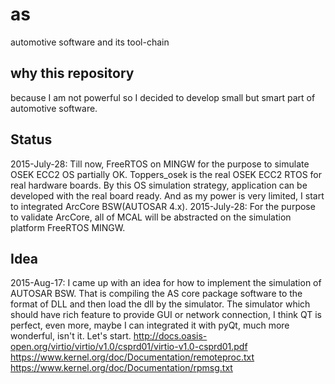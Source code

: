 # as
automotive software and its tool-chain

## why this repository
because I am not powerful so I decided to develop small but smart part of automotive software.

## Status
2015-July-28: Till now, FreeRTOS on MINGW for the purpose to simulate OSEK ECC2 OS partially OK. Toppers_osek is the real OSEK ECC2 RTOS for real hardware boards. By this OS simulation strategy, application can be developed with the real board ready. And as my power is very limited, I start to integrated ArcCore BSW(AUTOSAR 4.x).
2015-July-28: For the purpose to validate ArcCore, all of MCAL will be abstracted on the simulation platform FreeRTOS MINGW.


## Idea
2015-Aug-17: I came up with an idea for how to implement the simulation of AUTOSAR BSW. That is compiling the AS core package
software to the format of DLL and then load the dll by the simulator. The simulator which should have rich feature to provide 
GUI or network connection, I think QT is perfect, even more, maybe I can integrated it with pyQt, much more wonderful, isn't 
it. Let's start.
    http://docs.oasis-open.org/virtio/virtio/v1.0/csprd01/virtio-v1.0-csprd01.pdf
    https://www.kernel.org/doc/Documentation/remoteproc.txt
    https://www.kernel.org/doc/Documentation/rpmsg.txt
    

